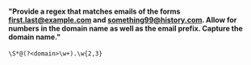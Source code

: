 #### "Provide a regex that matches emails of the forms first.last@example.com and something99@history.com. Allow for numbers in the domain name as well as the email prefix. Capture the domain name."

`\S*@(?<domain>\w+).\w{2,3}`
